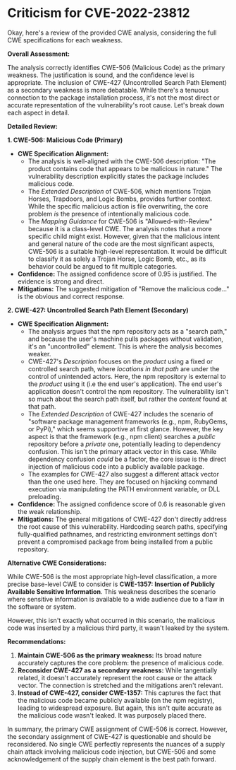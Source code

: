 # Criticism for CVE-2022-23812

Okay, here's a review of the provided CWE analysis, considering the full CWE specifications for each weakness.

**Overall Assessment:**

The analysis correctly identifies CWE-506 (Malicious Code) as the primary weakness. The justification is sound, and the confidence level is appropriate. The inclusion of CWE-427 (Uncontrolled Search Path Element) as a secondary weakness is more debatable. While there's a tenuous connection to the package installation process, it's not the most direct or accurate representation of the vulnerability's root cause. Let's break down each aspect in detail.

**Detailed Review:**

**1. CWE-506: Malicious Code (Primary)**

*   **CWE Specification Alignment:**
    *   The analysis is well-aligned with the CWE-506 description: "The product contains code that appears to be malicious in nature."  The vulnerability description explicitly states the package includes malicious code.
    *   The *Extended Description* of CWE-506, which mentions Trojan Horses, Trapdoors, and Logic Bombs, provides further context. While the specific malicious action is file overwriting, the core problem *is* the presence of intentionally malicious code.
    *   The *Mapping Guidance* for CWE-506 is "Allowed-with-Review" because it is a class-level CWE. The analysis notes that a more specific child might exist. However, given that the malicious intent and general nature of the code are the most significant aspects, CWE-506 is a suitable high-level representation. It would be difficult to classify it as solely a Trojan Horse, Logic Bomb, etc., as its behavior could be argued to fit multiple categories.
*   **Confidence:** The assigned confidence score of 0.95 is justified. The evidence is strong and direct.
*   **Mitigations:** The suggested mitigation of "Remove the malicious code..." is the obvious and correct response.

**2. CWE-427: Uncontrolled Search Path Element (Secondary)**

*   **CWE Specification Alignment:**
    *   The analysis argues that the npm repository acts as a "search path," and because the user's machine pulls packages without validation, it's an "uncontrolled" element. This is where the analysis becomes weaker.
    *   CWE-427's *Description* focuses on the *product* using a fixed or controlled search path, where *locations in that path* are under the control of unintended actors. Here, the npm repository is external to the *product* using it (i.e the end user's application). The end user's application doesn't control the npm repository.  The vulnerability isn't so much about the search path itself, but rather the *content* found at that path.
    *   The *Extended Description* of CWE-427 includes the scenario of "software package management frameworks (e.g., npm, RubyGems, or PyPi)," which seems supportive at first glance. However, the key aspect is that the framework (e.g., npm client) searches a *public* repository before a *private* one, potentially leading to dependency confusion. This isn't the primary attack vector in this case. While dependency confusion *could* be a factor, the core issue is the direct injection of malicious code into a publicly available package.
    *   The examples for CWE-427 also suggest a different attack vector than the one used here. They are focused on hijacking command execution via manipulating the PATH environment variable, or DLL preloading.
*   **Confidence:** The assigned confidence score of 0.6 is reasonable given the weak relationship.
*   **Mitigations:** The general mitigations of CWE-427 don't directly address the root cause of this vulnerability. Hardcoding search paths, specifying fully-qualified pathnames, and restricting environment settings don't prevent a compromised package from being installed from a public repository.

**Alternative CWE Considerations:**

While CWE-506 is the most appropriate high-level classification, a more precise base-level CWE to consider is **CWE-1357: Insertion of Publicly Available Sensitive Information**. This weakness describes the scenario where sensitive information is available to a wide audience due to a flaw in the software or system.

However, this isn't exactly what occurred in this scenario, the malicious code was inserted by a malicious third party, it wasn't leaked by the system.

**Recommendations:**

1.  **Maintain CWE-506 as the primary weakness:** Its broad nature accurately captures the core problem: the presence of malicious code.
2.  **Reconsider CWE-427 as a secondary weakness:** While tangentially related, it doesn't accurately represent the root cause or the attack vector. The connection is stretched and the mitigations aren't relevant.
3.  **Instead of CWE-427, consider CWE-1357:** This captures the fact that the malicious code became publicly available (on the npm registry), leading to widespread exposure. But again, this isn't quite accurate as the malicious code wasn't leaked. It was purposely placed there.

In summary, the primary CWE assignment of CWE-506 is correct. However, the secondary assignment of CWE-427 is questionable and should be reconsidered. No single CWE perfectly represents the nuances of a supply chain attack involving malicious code injection, but CWE-506 and some acknowledgement of the supply chain element is the best path forward.